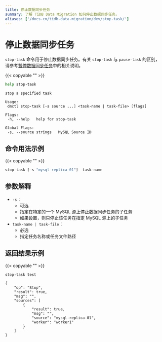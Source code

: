 ```yaml
---
title: 停止数据同步任务
summary: 了解 TiDB Data Migration 如何停止数据同步任务。
aliases: ['/docs-cn/tidb-data-migration/dev/stop-task/']
---
```


# 停止数据同步任务

`stop-task` 命令用于停止数据同步任务。有关 `stop-task` 与 `pause-task` 的区别，请参考[暂停数据同步任务](pause-task.md)中的相关说明。

{{< copyable "" >}}

```bash
help stop-task
```

```
stop a specified task

Usage:
 dmctl stop-task [-s source ...] <task-name | task-file> [flags]

Flags:
 -h, --help   help for stop-task

Global Flags:
 -s, --source strings   MySQL Source ID
```

## 命令用法示例

{{< copyable "" >}}

```bash
stop-task [-s "mysql-replica-01"]  task-name
```

## 参数解释

- `-s`：
    - 可选
    - 指定在特定的一个 MySQL 源上停止数据同步任务的子任务
    - 如果设置，则只停止该任务在指定 MySQL 源上的子任务
- `task-name | task-file`：
    - 必选
    - 指定任务名称或任务文件路径

## 返回结果示例

{{< copyable "" >}}

```bash
stop-task test
```

```
{
    "op": "Stop",
    "result": true,
    "msg": "",
    "sources": [
        {
            "result": true,
            "msg": "",
            "source": "mysql-replica-01",
            "worker": "worker1"
        }
    ]
}
```
